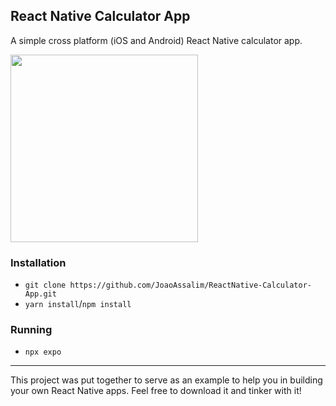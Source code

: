 ## React Native Calculator App

A simple cross platform (iOS and Android) React Native calculator app.

<img src="./assets/iphone.jpeg" width=300px>

### Installation

- `git clone https://github.com/JoaoAssalim/ReactNative-Calculator-App.git`
- `yarn install`/`npm install`

### Running

- `npx expo`

---

This project was put together to serve as an example to help you in building your own React Native apps. Feel free to download it and tinker with it!

